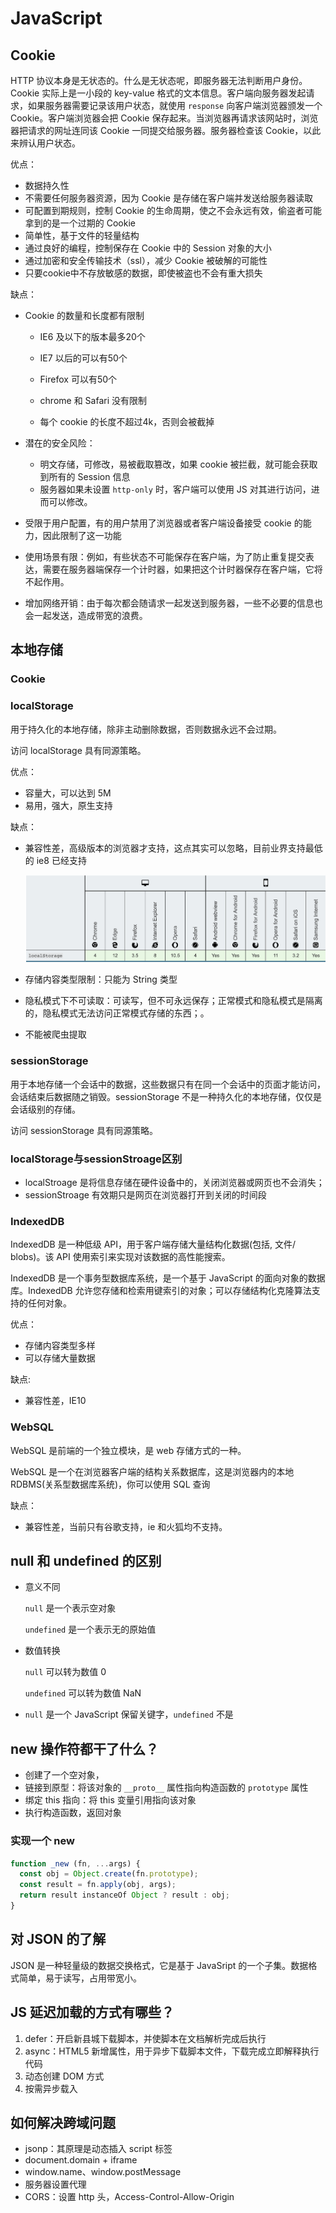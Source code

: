 # JavaScript

## Cookie

HTTP 协议本身是无状态的。什么是无状态呢，即服务器无法判断用户身份。Cookie 实际上是一小段的 key-value 格式的文本信息。客户端向服务器发起请求，如果服务器需要记录该用户状态，就使用 `response` 向客户端浏览器颁发一个 Cookie。客户端浏览器会把 Cookie 保存起来。当浏览器再请求该网站时，浏览器把请求的网址连同该 Cookie 一同提交给服务器。服务器检查该 Cookie，以此来辨认用户状态。

优点：

* 数据持久性
* 不需要任何服务器资源，因为 Cookie 是存储在客户端并发送给服务器读取
* 可配置到期规则，控制 Cookie 的生命周期，使之不会永远有效，偷盗者可能拿到的是一个过期的 Cookie
* 简单性，基于文件的轻量结构
* 通过良好的编程，控制保存在 Cookie 中的 Session 对象的大小
* 通过加密和安全传输技术（ssl），减少 Cookie 被破解的可能性
* 只要cookie中不存放敏感的数据，即使被盗也不会有重大损失

缺点：

* Cookie 的数量和长度都有限制

  * IE6 及以下的版本最多20个

  * IE7 以后的可以有50个

  * Firefox 可以有50个

  * chrome 和 Safari 没有限制

  * 每个 cookie 的长度不超过4k，否则会被截掉

* 潜在的安全风险：

  * 明文存储，可修改，易被截取篡改，如果 cookie 被拦截，就可能会获取到所有的 Session 信息
  * 服务器如果未设置 `http-only` 时，客户端可以使用 JS 对其进行访问，进而可以修改。

* 受限于用户配置，有的用户禁用了浏览器或者客户端设备接受 cookie 的能力，因此限制了这一功能

* 使用场景有限：例如，有些状态不可能保存在客户端，为了防止重复提交表达，需要在服务器端保存一个计时器，如果把这个计时器保存在客户端，它将不起作用。

* 增加网络开销：由于每次都会随请求一起发送到服务器，一些不必要的信息也会一起发送，造成带宽的浪费。

## 本地存储

### Cookie

### localStorage

用于持久化的本地存储，除非主动删除数据，否则数据永远不会过期。

访问 localStorage 具有同源策略。

优点：

* 容量大，可以达到 5M
* 易用，强大，原生支持

缺点：

* 兼容性差，高级版本的浏览器才支持，这点其实可以忽略，目前业界支持最低的 ie8 已经支持

  ![](/assets/localStorage浏览器兼容性.png)

* 存储内容类型限制：只能为 String 类型
  
* 隐私模式下不可读取：可读写，但不可永远保存；正常模式和隐私模式是隔离的，隐私模式无法访问正常模式存储的东西；。
  
* 不能被爬虫提取

### sessionStorage

用于本地存储一个会话中的数据，这些数据只有在同一个会话中的页面才能访问，会话结束后数据随之销毁。sessionStorage 不是一种持久化的本地存储，仅仅是会话级别的存储。

访问 sessionStorage 具有同源策略。

###  localStorage与sessionStroage区别

* localStroage 是将信息存储在硬件设备中的，关闭浏览器或网页也不会消失；
* sessionStroage 有效期只是网页在浏览器打开到关闭的时间段

### IndexedDB

IndexedDB 是一种低级 API，用于客户端存储大量结构化数据(包括, 文件/ blobs)。该 API 使用索引来实现对该数据的高性能搜索。

IndexedDB 是一个事务型数据库系统，是一个基于 JavaScript 的面向对象的数据库。IndexedDB 允许您存储和检索用键索引的对象；可以存储结构化克隆算法支持的任何对象。

优点：
* 存储内容类型多样
* 可以存储大量数据

缺点:
* 兼容性差，IE10

### WebSQL

WebSQL 是前端的一个独立模块，是 web 存储方式的一种。

WebSQL 是一个在浏览器客户端的结构关系数据库，这是浏览器内的本地RDBMS(关系型数据库系统)，你可以使用 SQL 查询

缺点：

* 兼容性差，当前只有谷歌支持，ie 和火狐均不支持。

## null 和 undefined 的区别

* 意义不同
  
  `null` 是一个表示空对象

  `undefined` 是一个表示无的原始值

* 数值转换

  `null` 可以转为数值 0

  `undefined` 可以转为数值 NaN

* `null` 是一个 JavaScript 保留关键字，`undefined` 不是

## new 操作符都干了什么？

* 创建了一个空对象，
* 链接到原型：将该对象的 `__proto__` 属性指向构造函数的 `prototype` 属性
* 绑定 this 指向：将 this 变量引用指向该对象
* 执行构造函数，返回对象
  
### 实现一个 new

```js
function _new (fn, ...args) {
  const obj = Object.create(fn.prototype);
  const result = fn.apply(obj, args);
  return result instanceOf Object ? result : obj;
}
```

## 对 JSON 的了解

JSON 是一种轻量级的数据交换格式，它是基于 JavaSript 的一个子集。数据格式简单，易于读写，占用带宽小。

## JS 延迟加载的方式有哪些？

1. defer：开启新县城下载脚本，并使脚本在文档解析完成后执行
2. async：HTML5 新增属性，用于异步下载脚本文件，下载完成立即解释执行代码
3. 动态创建 DOM 方式
4. 按需异步载入

## 如何解决跨域问题

* jsonp：其原理是动态插入 script 标签
* document.domain + iframe
* window.name、window.postMessage
* 服务器设置代理
* CORS：设置 http 头，Access-Control-Allow-Origin